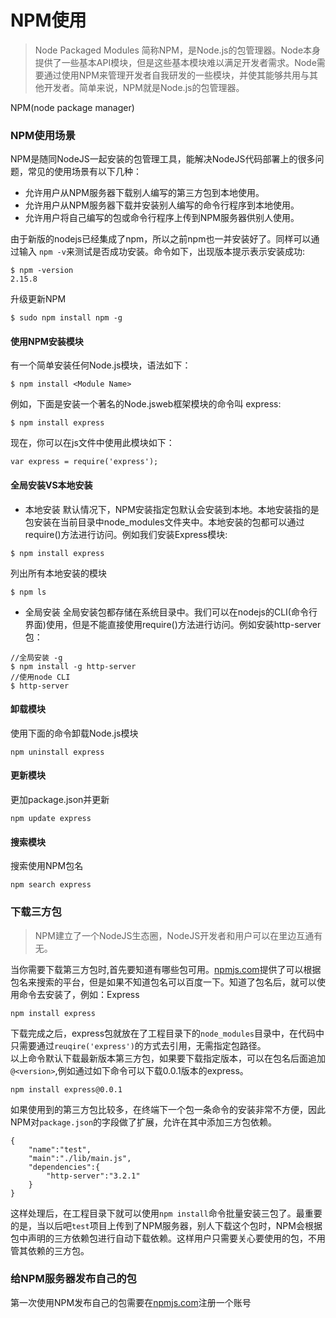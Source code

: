 # NPM使用
> Node Packaged Modules 简称NPM，是Node.js的包管理器。Node本身提供了一些基本API模块，但是这些基本模块难以满足开发者需求。Node需要通过使用NPM来管理开发者自我研发的一些模块，并使其能够共用与其他开发者。简单来说，NPM就是Node.js的包管理器。

NPM(node package manager)
### NPM使用场景
NPM是随同NodeJS一起安装的包管理工具，能解决NodeJS代码部署上的很多问题，常见的使用场景有以下几种：
- 允许用户从NPM服务器下载别人编写的第三方包到本地使用。
- 允许用户从NPM服务器下载并安装别人编写的命令行程序到本地使用。
- 允许用户将自己编写的包或命令行程序上传到NPM服务器供别人使用。

由于新版的nodejs已经集成了npm，所以之前npm也一并安装好了。同样可以通过输入 `npm -v`来测试是否成功安装。命令如下，出现版本提示表示安装成功:
```
$ npm -version
2.15.8
```
升级更新NPM
```
$ sudo npm install npm -g
```

#### 使用NPM安装模块
有一个简单安装任何Node.js模块，语法如下：
```
$ npm install <Module Name>
```
例如，下面是安装一个著名的Node.jsweb框架模块的命令叫 express:
```
$ npm install express
```
现在，你可以在js文件中使用此模块如下：
```
var express = require('express');
```
#### 全局安装VS本地安装
- 本地安装
默认情况下，NPM安装指定包默认会安装到本地。本地安装指的是包安装在当前目录中node_modules文件夹中。本地安装的包都可以通过require()方法进行访问。例如我们安装Express模块:
```
$ npm install express
```
列出所有本地安装的模块
```
$ npm ls
```

- 全局安装
全局安装包都存储在系统目录中。我们可以在nodejs的CLI(命令行界面)使用，但是不能直接使用require()方法进行访问。例如安装http-server包：
```
//全局安装 -g
$ npm install -g http-server
//使用node CLI  
$ http-server
```

#### 卸载模块
使用下面的命令卸载Node.js模块
```
npm uninstall express
```
#### 更新模块
更加package.json并更新
```
npm update express
```
#### 搜索模块
搜索使用NPM包名
```
npm search express
```
### 下载三方包
> NPM建立了一个NodeJS生态圈，NodeJS开发者和用户可以在里边互通有无。

当你需要下载第三方包时,首先要知道有哪些包可用。[npmjs.com](https://www.npmjs.com)提供了可以根据包名来搜索的平台，但是如果不知道包名可以百度一下。知道了包名后，就可以使用命令去安装了，例如：Express
```
npm install express
```
下载完成之后，express包就放在了工程目录下的`node_modules`目录中，在代码中只需要通过`reuqire('express')`的方式去引用，无需指定包路径。  
以上命令默认下载最新版本第三方包，如果要下载指定版本，可以在包名后面追加`@<version>`,例如通过如下命令可以下载0.0.1版本的express。
```
npm install express@0.0.1
```
如果使用到的第三方包比较多，在终端下一个包一条命令的安装非常不方便，因此NPM对`package.json`的字段做了扩展，允许在其中添加三方包依赖。
```
{
    "name":"test",
    "main":"./lib/main.js",
    "dependencies":{
        "http-server":"3.2.1"
    }
}
```
这样处理后，在工程目录下就可以使用`npm install`命令批量安装三包了。最重要的是，当以后吧`test`项目上传到了NPM服务器，别人下载这个包时，NPM会根据包中声明的三方依赖包进行自动下载依赖。这样用户只需要关心要使用的包，不用管其依赖的三方包。

### 给NPM服务器发布自己的包
第一次使用NPM发布自己的包需要在[npmjs.com](https://www.npmjs.com)注册一个账号
